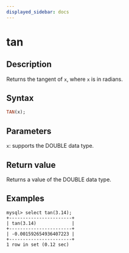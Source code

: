 ```yaml
---
displayed_sidebar: docs
---
```


# tan

## Description

Returns the tangent of `x`, where `x` is in radians.

## Syntax

```Haskell
TAN(x);
```

## Parameters

`x`: supports the DOUBLE data type.

## Return value

Returns a value of the DOUBLE data type.

## Examples

```Plain
mysql> select tan(3.14);
+-----------------------+
| tan(3.14)             |
+-----------------------+
| -0.001592654936407223 |
+-----------------------+
1 row in set (0.12 sec)
```
